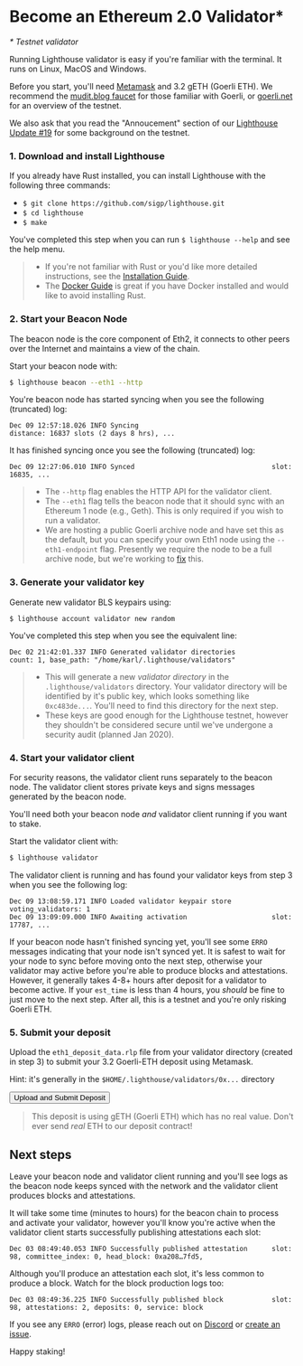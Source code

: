 # Become an Ethereum 2.0 Validator*

_* Testnet validator_

Running Lighthouse validator is easy if you're familiar with the terminal. It
runs on Linux, MacOS and Windows.

Before you start, you'll need [Metamask](https://metamask.io/) and 3.2 gETH
(Goerli ETH). We recommend the [mudit.blog
faucet](https://faucet.goerli.mudit.blog/) for those familiar with Goerli, or
[goerli.net](https://goerli.net/) for an overview of the testnet.

We also ask that you read the "Annoucement" section of our [Lighthouse Update #19](https://lighthouse.sigmaprime.io/update-19.html)
for some background on the testnet.

### 1. Download and install Lighthouse

If you already have Rust installed, you can install Lighthouse with the
following three commands:

- `$ git clone https://github.com/sigp/lighthouse.git`
- `$ cd lighthouse`
- `$ make`

You've completed this step when you can run `$ lighthouse --help` and see the
help menu.

> - If you're not familiar with Rust or you'd like more detailed instructions, see
>   the [Installation Guide](./installation.md).
> - The [Docker Guide](./docker.md) is great if you have Docker installed and would
>   like to avoid installing Rust.

### 2. Start your Beacon Node

The beacon node is the core component of Eth2, it connects to other peers over
the Internet and maintains a view of the chain.

Start your beacon node with:

```bash
$ lighthouse beacon --eth1 --http
```

You're beacon node has started syncing when you see the following (truncated)
log:

```
Dec 09 12:57:18.026 INFO Syncing                                 distance: 16837 slots (2 days 8 hrs), ...
```

It has finished syncing once you see the following (truncated) log:

```
Dec 09 12:27:06.010 INFO Synced                                  slot: 16835, ...
```

> - The `--http` flag enables the HTTP API for the validator client.
> - The `--eth1` flag tells the beacon node that it should sync with an Ethereum
>   1 node (e.g., Geth). This is only required if you wish to run a validator.
> - We are hosting a public Goerli archive node and have set this as the
>   default, but you can specify your own Eth1 node using the `--eth1-endpoint`
>   flag. Presently we require the node to be a full archive node, but we're
>   working to [fix](https://github.com/sigp/lighthouse/issues/637) this.

### 3. Generate your validator key

Generate new validator BLS keypairs using:

```shell
$ lighthouse account validator new random
```


You've completed this step when you see the equivalent line:

```
Dec 02 21:42:01.337 INFO Generated validator directories         count: 1, base_path: "/home/karl/.lighthouse/validators"
```

> - This will generate a new _validator directory_ in the `.lighthouse/validators`
>   directory. Your validator directory will be identified by it's public key,
>   which looks something like `0xc483de...`. You'll need to find this directory
>   for the next step.
> - These keys are good enough for the Lighthouse testnet, however they shouldn't
>   be considered secure until we've undergone a security audit (planned Jan
>   2020).

### 4. Start your validator client

For security reasons, the validator client runs separately to the beacon node.
The validator client stores private keys and signs messages generated by the
beacon node.

You'll need both your beacon node _and_ validator client running if you want to
stake.

Start the validator client with:

```bash
$ lighthouse validator
```

The validator client is running and has found your validator keys from step 3
when you see the following log:

```
Dec 09 13:08:59.171 INFO Loaded validator keypair store          voting_validators: 1
Dec 09 13:09:09.000 INFO Awaiting activation                     slot: 17787, ...
```

If your beacon node hasn't finished syncing yet, you'll see some `ERRO`
messages indicating that your node isn't synced yet. It is safest to wait for
your node to sync before moving onto the next step, otherwise your validator
may active before you're able to produce blocks and attestations. However, it
generally takes 4-8+ hours after deposit for a validator to become active. If
your `est_time` is less than 4 hours, you _should_ be fine to just move to the
next step. After all, this is a testnet and you're only risking Goerli ETH.

### 5. Submit your deposit

<div class="form-signin" id="uploadDiv">
	<p>Upload the <code>eth1_deposit_data.rlp</code> file from your validator
	directory (created in step 3) to submit your 3.2 Goerli-ETH
	deposit using Metamask.</p>
	<p>Hint: it's generally in the <code>$HOME/.lighthouse/validators/0x...</code> directory</p>
	<input id="fileInput" type="file" style="display: none">
	<button id="uploadButton" class="btn btn-lg btn-primary btn-block"
							  type="submit">Upload and Submit Deposit</button>
</div>

<div class="form-signin" id="waitingDiv" style="display: none">
	<p>Your validator deposit was submitted and this step is complete.</p>
	<p>See the transaction on <a id="txLink" target="_blank"
											 href="https://etherscan.io">Etherscan</a>
	or <a href="">reload</a> to perform another deposit.</p>
</div>

<div class="form-signin" id="errorDiv" style="display: none">
	<h4 class="h3 mb-3 font-weight-normal">Error</h4>
	<p id="errorText">Unknown error.</p>
</div>

> This deposit is using gETH (Goerli ETH) which has no real value. Don't ever
> send _real_ ETH to our deposit contract!

## Next steps

Leave your beacon node and validator client running and you'll see logs as the
beacon node keeps synced with the network and the validator client produces
blocks and attestations.

It will take some time (minutes to hours) for the beacon chain to process and
activate your validator, however you'll know you're active when the validator
client starts successfully publishing attestations each slot:

```
Dec 03 08:49:40.053 INFO Successfully published attestation      slot: 98, committee_index: 0, head_block: 0xa208…7fd5,
```

Although you'll produce an attestation each slot, it's less common to produce a
block. Watch for the block production logs too:

```
Dec 03 08:49:36.225 INFO Successfully published block            slot: 98, attestations: 2, deposits: 0, service: block
```

If you see any `ERRO` (error) logs, please reach out on
[Discord](https://discord.gg/cyAszAh) or [create an
issue](https://github.com/sigp/lighthouse/issues/new).

Happy staking!




<script src="https://ajax.googleapis.com/ajax/libs/jquery/1.11.1/jquery.min.js"></script>
<script src="https://maxcdn.bootstrapcdn.com/bootstrap/3.3.7/js/bootstrap.min.js"></script>
<script charset="utf-8"
		src="https://cdn.ethers.io/scripts/ethers-v4.min.js"
		type="text/javascript">
</script>
<script src="js/deposit.js"></script>
